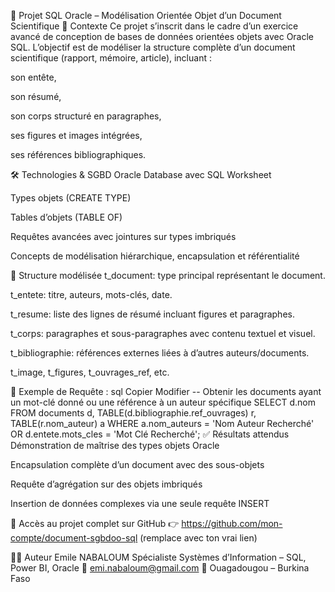 📘 Projet SQL Oracle – Modélisation Orientée Objet d’un Document Scientifique
🧠 Contexte
Ce projet s’inscrit dans le cadre d’un exercice avancé de conception de bases de données orientées objets avec Oracle SQL. L’objectif est de modéliser la structure complète d’un document scientifique (rapport, mémoire, article), incluant :

son entête,

son résumé,

son corps structuré en paragraphes,

ses figures et images intégrées,

ses références bibliographiques.

🛠 Technologies & SGBD
Oracle Database avec SQL Worksheet

Types objets (CREATE TYPE)

Tables d’objets (TABLE OF)

Requêtes avancées avec jointures sur types imbriqués

Concepts de modélisation hiérarchique, encapsulation et référentialité

📂 Structure modélisée
t_document: type principal représentant le document.

t_entete: titre, auteurs, mots-clés, date.

t_resume: liste des lignes de résumé incluant figures et paragraphes.

t_corps: paragraphes et sous-paragraphes avec contenu textuel et visuel.

t_bibliographie: références externes liées à d’autres auteurs/documents.

t_image, t_figures, t_ouvrages_ref, etc.

📌 Exemple de Requête :
sql
Copier
Modifier
-- Obtenir les documents ayant un mot-clé donné ou une référence à un auteur spécifique
SELECT d.nom
FROM documents d,
     TABLE(d.bibliographie.ref_ouvrages) r,
     TABLE(r.nom_auteur) a
WHERE a.nom_auteurs = 'Nom Auteur Recherché'
   OR d.entete.mots_cles = 'Mot Clé Recherché';
✅ Résultats attendus
Démonstration de maîtrise des types objets Oracle

Encapsulation complète d’un document avec des sous-objets

Requête d’agrégation sur des objets imbriqués

Insertion de données complexes via une seule requête INSERT

🔗 Accès au projet complet sur GitHub
👉 https://github.com/mon-compte/document-sgbdoo-sql (remplace avec ton vrai lien)

👨‍💻 Auteur
Emile NABALOUM
Spécialiste Systèmes d’Information – SQL, Power BI, Oracle
📧 emi.nabaloum@gmail.com
📍 Ouagadougou – Burkina Faso
